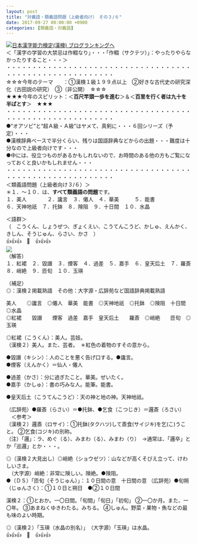 ```yaml
---
layout: post
title: "対義語・類義語問題（上級者向け）　その３/６"
date: 2017-09-27 00:00:00 +0900
categories: [類義語・対義語]
---
```


[![](/syuusyuu9701/assets/images/対義語・類義語問題（上級者向け）-その３６-br_c_3028_1.gif)](http://blog.with2.net/link.php?1659096:3028 "日本漢字能力検定(漢検) ブログランキングへ")[日本漢字能力検定(漢検) ブログランキングへ](http://blog.with2.net/link.php?1659096:3028)  
＜「漢字の学習の大禁忌は作輟なり」・・・「作輟（サクテツ）」：やったりやらなかったりすること・・・＞  
・・・・・・・・・・・・・・・・・・・・・・・・・・・・・・・・・・・・・・・・・・・・・・・・・・・・・・・・・  
☆☆☆今年のテーマ　　：①漢検１級１９９点以上　②好きな古代史の研究深化（古田説の研究）　③（非公開）　☆☆☆　　  
★★★今年のスピリット：＜**百尺竿頭一歩を進む**＞＆＜**百里を行く者は九十を半ばとす**＞　★★★  
・・・・・・・・・・・・・・・・・・・・・・・・・・・・・・・・・・・・・・・・・・・・・・・・・・・・・・・・・  
●“オアソビ”と“超Ａ級・Ａ級”はヤメて、真剣に・・・６回シリーズ（予定）・・・  
●漢検辞典ベースで半分くらい、残りは国語辞典などからの出題・・・難度は十分なので上級者向けです・・・  
●中には、役立つものがあるかもしれないので、お時間のある他の方もご覧になっておくと良いかもしれません・・・  
・・・・・・・・・・・・・・・・・・・・・・・・・・・・・・・・・・・・・・・・・・・・・・・・・・・・・・・・・  
＜類義語問題（上級者向け３/６）＞  
＊１．～１０．は、**すべて類義語の問題**です。  
１．美人　　　　２．讒言　３．僊人　４．華美　　　５．能書　  
６．天神地祇　７．托鉢　８．険阻　９．十日間　１０．水晶  
  
＜語群＞  
（　こうくん、しょうぜつ、ぎょくえい、こうてんこうど、かしゅ、えんかく、きしん、そうじゅん、らさい、かさ　）  
👍👍👍　🐔　👍👍👍  
![](/syuusyuu9701/assets/images/対義語・類義語問題（上級者向け）-その３６-0a0a2ef8cb407f0c880bed440a25da11.png)  
（解答）  
１．紅裙　２．毀譖　３．煙客　４．過差　５．嘉手　６．皇天后土　７．羅斎　８．峭絶　９．匝旬　１０．玉瑛  
  
  
（補足）  
◎：漢検２掲載熟語　その他：大字源・広辞苑など国語辞典掲載熟語  
  
美人　　◎讒言　◎僊人　華美　能書　◎天神地祇　◎托鉢　◎険阻　十日間　◎水晶  
◎紅裙　　毀譖　　煙客　過差　嘉手　皇天后土　　羅斎　◎峭絶　　匝旬　◎玉瑛  
  
◎紅裙（こうくん）：美人。芸妓。  
（漢検２）美人。また、芸者。　＊紅色の着物のすその意から。  
  
●毀譖（キシン）：人のことを悪く告げ口する。●讒言。  
●煙客（えんかく）＝仙人・僊人  
  
●過差（かさ）：分に過ぎたこと。華美。ぜいたく。  
●嘉手（かしゅ）：書の巧みな人。能筆。能書。  
  
●皇天后土（こうてんこうど）：天の神と地の神。天神地祇。  
  
（広辞苑）●羅斎（らさい）＝●托鉢、●乞食（こつじき）＝邏斎（ろさい）　  
　＜参考＞  
（漢検２）邏斎（ロサイ）：①托鉢(タクハツ)して斎食(サイジキ)を乞(こ)うこと。 ②乞食(コジキ)の別称。  
（注）「邏」：ラ、めぐ（る）、みまわ（る）、みまわ（り）　→通常は、「邏卒」とか「巡邏」とか・・・。  
  
◎（漢検２大見出し）◎峭絶（ショウゼツ）：山などが高くそびえ立って、けわしいさま。  
　（大字源）峭絶：非常に険しい。険絶。●険阻。  
●（ＤＳ）「匝旬（そうじゅん）」：１０日間の意　十日間の意 （広辞苑）●旬朔（じゅんさく）：①１０日と朔日　●②１０日間   
  
漢検２：①とおか。一〇日間。「旬間」「旬日」「初旬」 ②一〇か月。また、一〇年。 ③あまねくゆきわたる。みちる。 ④しゅん。野菜・果物・魚などの最も味のよい時期。  
  
◎（漢検２）「玉瑛（水晶の別名）」　（大字源）「玉瑛」は水晶。  
👍👍👍　🐔　👍👍👍